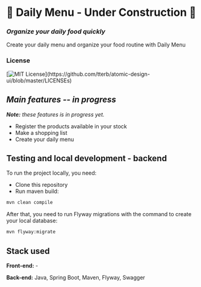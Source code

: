 # 🚧 Daily Menu - Under Construction 🚧

### _Organize your daily food quickly_

Create your daily menu and organize your food routine with Daily Menu

### License

[![MIT License](https://img.shields.io/apm/l/atomic-design-ui.svg?)](https://github.com/tterb/atomic-design-ui/blob/master/LICENSEs)

## _Main features -- in progress_

_**Note:** these features is in progress yet._

- Register the products available in your stock
- Make a shopping list
- Create your daily menu

## Testing and local development - backend

To run the project locally, you need:

- Clone this repository
- Run maven build:

```bash
mvn clean compile
```

After that, you need to run Flyway migrations with the command to create your local database:

```bash
mvn flyway:migrate
```

## Stack used

**Front-end:** -

**Back-end:** Java, Spring Boot, Maven, Flyway, Swagger
